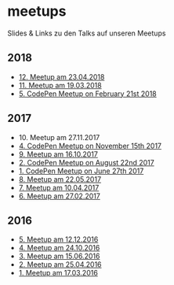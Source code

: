 # meetups

Slides &amp; Links zu den Talks auf unseren Meetups

## 2018

* [12\. Meetup am 23.04.2018](2018/meetup_012/README.md)
* [11\. Meetup am 19.03.2018](2018/meetup_011/README.md)
* [5\. CodePen Meetup on February 21st 2018](2018/codepen_005/README.md)

## 2017

* 10\. Meetup am 27.11.2017
* [4\. CodePen Meetup on November 15th 2017](2017/codepen_003/README.md)
* [9\. Meetup am 16.10.2017](2017/meetup_009/README.md)
* [2. CodePen Meetup on August 22nd 2017](2017/codepen_002/README.md)
* [1. CodePen Meetup on June 27th 2017](2017/codepen_001/README.md)
* [8. Meetup am 22.05.2017](2017/meetup_008/README.md)
* [7. Meetup am 10.04.2017](2017/meetup_007/README.md)
* [6. Meetup am 27.02.2017](2017/meetup_006/README.md)

## 2016

* [5. Meetup am 12.12.2016](2016/meetup_005_12122016/README.md)
* [4. Meetup am 24.10.2016](2016/meetup_004_24102016/README.md)
* [3. Meetup am 15.06.2016](2016/meetup_003_15062016/README.md)
* [2. Meetup am 25.04.2016](2016/meetup_002_25042016/README.md)
* [1. Meetup am 17.03.2016](2016/meetup_001_17032016/README.md)
